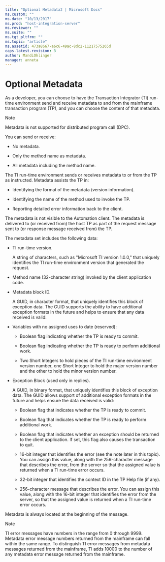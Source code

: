 ```yaml
---
title: "Optional Metadata2 | Microsoft Docs"
ms.custom: ""
ms.date: "10/13/2017"
ms.prod: "host-integration-server"
ms.reviewer: ""
ms.suite: ""
ms.tgt_pltfrm: ""
ms.topic: "article"
ms.assetid: 473a8667-a6c6-49ac-8dc2-11217575265d
caps.latest.revision: 3
author: MandiOhlinger
manager: anneta
---
```

# Optional Metadata
As a developer, you can choose to have the Transaction Integrator (TI) run-time environment send and receive metadata to and from the mainframe transaction program (TP), and you can choose the content of that metadata.  
  
> [!NOTE]
>  Metadata is not supported for distributed program call (DPC).  
  
 You can send or receive:  
  
-   No metadata.  
  
-   Only the method name as metadata.  
  
-   All metadata including the method name.  
  
 The TI run-time environment sends or receives metadata to or from the TP as instructed. Metadata assists the TP in:  
  
-   Identifying the format of the metadata (version information).  
  
-   Identifying the name of the method used to invoke the TP.  
  
-   Reporting detailed error information back to the client.  
  
 The metadata is not visible to the Automation client. The metadata is delivered to (or received from) the host TP as part of the request message sent to (or response message received from) the TP.  
  
 The metadata set includes the following data:  
  
-   TI run-time version.  
  
     A string of characters, such as "Microsoft TI version 1.0.0," that uniquely identifies the TI run-time environment version that generated the request.  
  
-   Method name (32-character string) invoked by the client application code.  
  
-   Metadata block ID.  
  
     A GUID, in character format, that uniquely identifies this block of exception data. The GUID supports the ability to have additional exception formats in the future and helps to ensure that any data received is valid.  
  
-   Variables with no assigned uses to date (reserved):  
  
    -   Boolean flag indicating whether the TP is ready to commit.  
  
    -   Boolean flag indicating whether the TP is ready to perform additional work.  
  
    -   Two Short Integers to hold pieces of the TI run-time environment version number, one Short Integer to hold the major version number and the other to hold the minor version number.  
  
-   Exception Block (used only in replies).  
  
     A GUID, in binary format, that uniquely identifies this block of exception data. The GUID allows support of additional exception formats in the future and helps ensure the data received is valid:  
  
    -   Boolean flag that indicates whether the TP is ready to commit.  
  
    -   Boolean flag that indicates whether the TP is ready to perform additional work.  
  
    -   Boolean flag that indicates whether an exception should be returned to the client application. If set, this flag also causes the transaction to quit.  
  
    -   16-bit integer that identifies the error (see the note later in this topic). You can assign this value, along with the 256-character message that describes the error, from the server so that the assigned value is returned when a TI run-time error occurs.  
  
    -   32-bit integer that identifies the context ID in the TP Help file (if any).  
  
    -   256-character message that describes the error. You can assign this value, along with the 16-bit integer that identifies the error from the server, so that the assigned value is returned when a TI run-time error occurs.  
  
 Metadata is always located at the beginning of the message.  
  
> [!NOTE]
>  TI error messages have numbers in the range from 0 through 9999. Metadata error message numbers returned from the mainframe can fall within the same range. To distinguish TI error messages from metadata messages returned from the mainframe, TI adds 10000 to the number of any metadata error message returned from the mainframe.